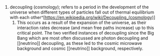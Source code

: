 1. decoupling (cosmology); refers to a period in the development of the universe when different types of particles fall out of thermal equilibrium with each other^[https://en.wikipedia.org/wiki/Decoupling_(cosmology)]
	1. This occurs as a result of the expansion of the universe, as their interaction rates decrease (and mean free paths increase) up to this critical point. The two verified instances of decoupling since the Big Bang which are most often discussed are photon decoupling and [[neutrino]] decoupling, as these led to the cosmic microwave background and cosmic [[neutrino]] background, respectively.